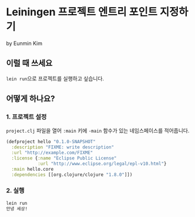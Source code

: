 # Leiningen 프로젝트 엔트리 포인트 지정하기

by Eunmin Kim

## 이럴 때 쓰세요

`lein run`으로 프로젝트를 실행하고 싶습니다.

## 어떻게 하나요?

### 1. 프로젝트 설정

`project.clj` 파일을 열어 `:main` 키에 `-main` 함수가 있는 네임스페이스를 적어줍니다.

```clojure
(defproject hello "0.1.0-SNAPSHOT"
  :description "FIXME: write description"
  :url "http://example.com/FIXME"
  :license {:name "Eclipse Public License"
            :url "http://www.eclipse.org/legal/epl-v10.html"}
  :main hello.core
  :dependencies [[org.clojure/clojure "1.8.0"]])
```

### 2. 실행

```bash
lein run
안녕 세상!
```
